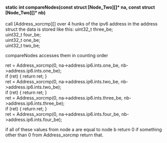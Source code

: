 #### static int compareNodes(const struct [Node_Two][]* na, const struct [Node_Two][]* nb)
call [Address_xorcmp][] over 4 hunks of the ipv6 address 
in the address struct the data is stored like this:
uint32_t three_be;  
uint32_t four_be;  
uint32_t one_be;  
uint32_t two_be;  

compareNodes accesses them in counting order

ret = Address_xorcmp(0, na->address.ip6.ints.one_be, nb->address.ip6.ints.one_be);  
if (ret) { return ret; }
<BR>
ret = Address_xorcmp(0, na->address.ip6.ints.two_be, nb->address.ip6.ints.two_be);  
if (ret) { return ret; }
<BR>
ret = Address_xorcmp(0, na->address.ip6.ints.three_be, nb->address.ip6.ints.three_be);  
if (ret) { return ret; }
<BR>
ret = Address_xorcmp(0, na->address.ip6.ints.four_be, nb->address.ip6.ints.four_be);  

if all of these values from node a are equal to node b return 0
if something other than 0 from Address_xorcmp return that.
